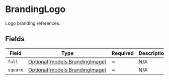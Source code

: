# BrandingLogo

Logo branding references.


## Fields

| Field                                                        | Type                                                         | Required                                                     | Description                                                  |
| ------------------------------------------------------------ | ------------------------------------------------------------ | ------------------------------------------------------------ | ------------------------------------------------------------ |
| `full`                                                       | [Optional[models.BrandingImage]](../models/brandingimage.md) | :heavy_minus_sign:                                           | N/A                                                          |
| `square`                                                     | [Optional[models.BrandingImage]](../models/brandingimage.md) | :heavy_minus_sign:                                           | N/A                                                          |